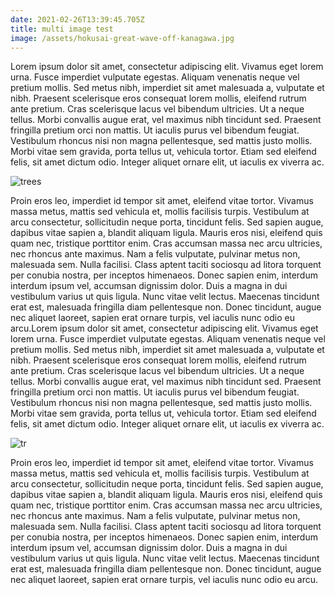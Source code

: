```yaml
---
date: 2021-02-26T13:39:45.705Z
title: multi image test
image: /assets/hokusai-great-wave-off-kanagawa.jpg
---
```

Lorem ipsum dolor sit amet, consectetur adipiscing elit. Vivamus eget lorem urna. Fusce imperdiet vulputate egestas. Aliquam venenatis neque vel pretium mollis. Sed metus nibh, imperdiet sit amet malesuada a, vulputate et nibh. Praesent scelerisque eros consequat lorem mollis, eleifend rutrum ante pretium. Cras scelerisque lacus vel bibendum ultricies. Ut a neque tellus. Morbi convallis augue erat, vel maximus nibh tincidunt sed. Praesent fringilla pretium orci non mattis. Ut iaculis purus vel bibendum feugiat. Vestibulum rhoncus nisi non magna pellentesque, sed mattis justo mollis. Morbi vitae sem gravida, porta tellus ut, vehicula tortor. Etiam sed eleifend felis, sit amet dictum odio. Integer aliquet ornare elit, ut iaculis ex viverra ac.

![trees](/assets/taikan-yokoyama-mount-penglai.jpg "trees")

Proin eros leo, imperdiet id tempor sit amet, eleifend vitae tortor. Vivamus massa metus, mattis sed vehicula et, mollis facilisis turpis. Vestibulum at arcu consectetur, sollicitudin neque porta, tincidunt felis. Sed sapien augue, dapibus vitae sapien a, blandit aliquam ligula. Mauris eros nisi, eleifend quis quam nec, tristique porttitor enim. Cras accumsan massa nec arcu ultricies, nec rhoncus ante maximus. Nam a felis vulputate, pulvinar metus non, malesuada sem. Nulla facilisi. Class aptent taciti sociosqu ad litora torquent per conubia nostra, per inceptos himenaeos. Donec sapien enim, interdum interdum ipsum vel, accumsan dignissim dolor. Duis a magna in dui vestibulum varius ut quis ligula. Nunc vitae velit lectus. Maecenas tincidunt erat est, malesuada fringilla diam pellentesque non. Donec tincidunt, augue nec aliquet laoreet, sapien erat ornare turpis, vel iaculis nunc odio eu arcu.Lorem ipsum dolor sit amet, consectetur adipiscing elit. Vivamus eget lorem urna. Fusce imperdiet vulputate egestas. Aliquam venenatis neque vel pretium mollis. Sed metus nibh, imperdiet sit amet malesuada a, vulputate et nibh. Praesent scelerisque eros consequat lorem mollis, eleifend rutrum ante pretium. Cras scelerisque lacus vel bibendum ultricies. Ut a neque tellus. Morbi convallis augue erat, vel maximus nibh tincidunt sed. Praesent fringilla pretium orci non mattis. Ut iaculis purus vel bibendum feugiat. Vestibulum rhoncus nisi non magna pellentesque, sed mattis justo mollis. Morbi vitae sem gravida, porta tellus ut, vehicula tortor. Etiam sed eleifend felis, sit amet dictum odio. Integer aliquet ornare elit, ut iaculis ex viverra ac.

![tr](/assets/image2.jpg "tr")

Proin eros leo, imperdiet id tempor sit amet, eleifend vitae tortor. Vivamus massa metus, mattis sed vehicula et, mollis facilisis turpis. Vestibulum at arcu consectetur, sollicitudin neque porta, tincidunt felis. Sed sapien augue, dapibus vitae sapien a, blandit aliquam ligula. Mauris eros nisi, eleifend quis quam nec, tristique porttitor enim. Cras accumsan massa nec arcu ultricies, nec rhoncus ante maximus. Nam a felis vulputate, pulvinar metus non, malesuada sem. Nulla facilisi. Class aptent taciti sociosqu ad litora torquent per conubia nostra, per inceptos himenaeos. Donec sapien enim, interdum interdum ipsum vel, accumsan dignissim dolor. Duis a magna in dui vestibulum varius ut quis ligula. Nunc vitae velit lectus. Maecenas tincidunt erat est, malesuada fringilla diam pellentesque non. Donec tincidunt, augue nec aliquet laoreet, sapien erat ornare turpis, vel iaculis nunc odio eu arcu.
